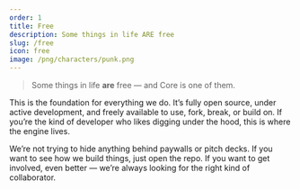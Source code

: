 ```yaml
---
order: 1
title: Free
description: Some things in life ARE free
slug: /free
icon: free
image: /png/characters/punk.png
---
```


> Some things in life **are** free — and Core is one of them.

This is the foundation for everything we do. It’s fully open source, under active development, and freely available to use, fork, break, or build on. If you’re the kind of developer who likes digging under the hood, this is where the engine lives.

We’re not trying to hide anything behind paywalls or pitch decks. If you want to see how we build things, just open the repo. If you want to get involved, even better — we’re always looking for the right kind of collaborator.

